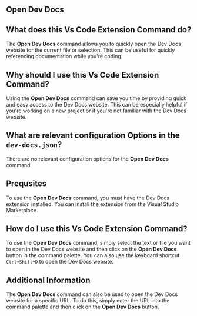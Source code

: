 
  
   ## **Open Dev Docs**

## What does this Vs Code Extension Command do?

The **Open Dev Docs** command allows you to quickly open the Dev Docs website for the current file or selection. This can be useful for quickly referencing documentation while you're coding.

## Why should I use this Vs Code Extension Command?

Using the **Open Dev Docs** command can save you time by providing quick and easy access to the Dev Docs website. This can be especially helpful if you're working on a new project or if you're not familiar with the Dev Docs website.

## What are relevant configuration Options in the `dev-docs.json`?

There are no relevant configuration options for the **Open Dev Docs** command.

## Prequsites

To use the **Open Dev Docs** command, you must have the Dev Docs extension installed. You can install the extension from the Visual Studio Marketplace.

## How do I use this Vs Code Extension Command?

To use the **Open Dev Docs** command, simply select the text or file you want to open in the Dev Docs website and then click on the **Open Dev Docs** button in the command palette. You can also use the keyboard shortcut `Ctrl+Shift+D` to open the Dev Docs website.

## Additional Information

The **Open Dev Docs** command can also be used to open the Dev Docs website for a specific URL. To do this, simply enter the URL into the command palette and then click on the **Open Dev Docs** button.
  
  